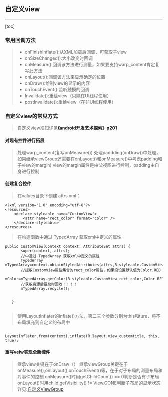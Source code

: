 ## 自定义view

---
[toc]
### 常用回调方法
> - onFinishInflate():从XML加载后回调，可获取子view
> - onSizeChanged():大小改变时回调
> - onMeasure():回调该方法进行测量，如果要支持warp_content肯定复写此方法
> - onLayout():回调该方法来显示确定的位置
> - onDraw():绘制view的显示的内容
> - onTouchEvent():监听触摸的回调
> - Invalidate():重绘view（只能在UI线程使用）
> - postInvalidate():重绘view（在非UI线程使用）
### 自定义view的常见方式
> 自定义view须知详见[**《android开发艺术探索》p201**]()
#### 对现有控件进行拓展
> 处理warp_content(复写onMeasure())
> 处理paddding(onDraw()中处理，如果继承viewGroup还需要在onLayout()和onMeasure()中考虑padding和子view的margin)
> view的margin属性是由父视图进行控制，padding由自身进行控制
#### 创建复合控件
> 在values目录下创建 attrs.xml：
```
<?xml version="1.0" encoding="utf-8"?>
<resources>
    <declare-styleable name="CustomView">
        <attr name="rect_color" format="color" />
    </declare-styleable>
</resources>
```
> 在构造函数中通过 TypedArray 获取xml中定义的属性
```
public CustomView(Context context, AttributeSet attrs) {
       super(context, attrs);
       //中通过 TypedArray 获取xml中定义的属性
       TypedArray mTypedArray=context.obtainStyledAttributes(attrs,R.styleable.CustomView);
       //提取CustomView属性集合的rect_color属性，如果没设置默认值为Color.RED
       mColor=mTypedArray.getColor(R.styleable.CustomView_rect_color,Color.RED);
       //获取资源后要及时回收！！！！
       mTypedArray.recycle();
      
      
   }
  
```
> 使用LayoutInflater的inflate()方法，第二三个参数分别为this和ture，将不布局填充到自定义的布局中
```
        LayoutInflater.from(context).inflate(R.layout.view_customtitle, this, true);

```
#### 重写veiw实现全新控件
> 继承view关键在于onDraw（）
> 继承viewGroup关键在于onMeasure(),onLayout(),onTouchEvent()等，在于对子布局的测量布局和对事件的控制
> onMeasure()时用getChildCount() == 0判断是否有子布局
> onLayout()时用child.getVisibility() != View.GONE判断子布局的显示状态
> 详见:[自定义ViewGroup](http://liuwangshu.cn/application/view/11-custom-viewgroup.html)




